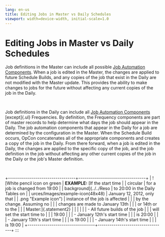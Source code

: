 ```yaml
---
lang: en-us
title: Editing Jobs in Master vs Daily Schedules
viewport: width=device-width, initial-scale=1.0
---
```


#  Editing Jobs in Master vs Daily Schedules

Job definitions in the Master can include all possible [Job Automation Components](Job-Automation-Components.md). When a
job is edited in the Master, the changes are applied to future Schedule
Builds, and any copies of the job that exist in the Daily are not
modified with the Master update. This provides the ability to make
changes to jobs for the future without affecting any current copies of
the job in the Daily.

 

Job definitions in the Daily can include all [Job Automation Components](Job-Automation-Components.md)
[except]{.ul} Frequencies. By definition, the Frequency components are part of master records to help determine what days the job should appear
in the Daily. The job automation components that appear in the Daily for
a job are determined by the configuration in the Master. When the
Schedule Build occurs, OpCon concatenates all
of the appropriate components and creates a copy of the job in the
Daily. From there forward, when a job is edited in the Daily, the
changes are applied to the specific copy of the job, and the job
definition in the job without affecting any other current copies of the
job in the Daily or the job\'s Master definition.

 

+----------------------------------+----------------------------------+
| ![White pencil icon on green     | **EXAMPLE:** [If the start time  | | circular                         | for a job is changed from 19:00  |
| background](../../Reso           | to 20:00 in the Daily Tables on  |
| urces/Images/example-icon(48x48) | January 12, 2012, only that      |
| .png "Example icon") | instance of the job is affected  |
|                                  | by the change. Assuming no       |
|                                  | changes are made to January 13th |
|                                  | or 14th or to the                |
|                                  | Master:]{.statement2}            |
|                                  |                                  |
|                                  | -   All future builds of the job |
|                                  |     will set the start time to   |
|                                  |     19:00                        |
|                                  | -   January 12th\'s start time   |
|                                  |     is 20:00                     |
|                                  | -   January 13th\'s start time   |
|                                  |     is 19:00                     |
|                                  | -   January 14th\'s start time   |
|                                  |     is 19:00                     |
+----------------------------------+----------------------------------+
:::

 

